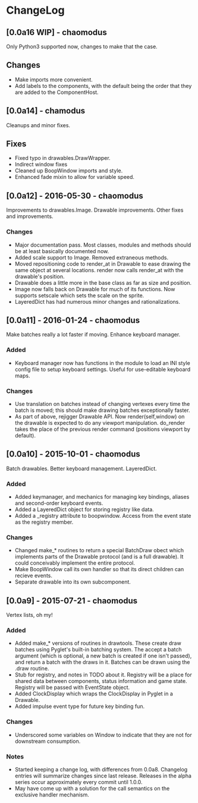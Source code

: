 # ChangeLog

## [0.0a16 WIP] - chaomodus

Only Python3 supported now, changes to make that the case.

## Changes
- Make imports more convenient.
- Add labels to the components, with the default being the order that they are added
  to the ComponentHost.


## [0.0a14] - chamodus

Cleanups and minor fixes.


## Fixes
- Fixed typo in drawables.DrawWrapper.
- Indirect window fixes
- Cleaned up BoopWindow imports and style.
- Enhanced fade mixin to allow for variable speed.

## [0.0a12] - 2016-05-30 - chaomodus

Improvements to drawables.Image. Drawable improvements. Other fixes and improvements.

### Changes
- Major documentation pass. Most classes, modules and methods should be
  at least basically documented now.
- Added scale support to Image. Removed extraneous methods.
- Moved repositioning code to render_at in Drawable to ease drawing the
  same object at several locations. render now calls render_at with
  the drawable's position.
- Drawable does a little more in the base class as far as size and position.
- Image now falls back on Drawable for much of its functions. Now supports
  setscale which sets the scale on the sprite.
- LayeredDict has had numerous minor changes and rationalizations.

## [0.0a11] - 2016-01-24 - chaomodus

Make batches really a lot faster if moving. Enhance keyboard manager.

### Added
- Keyboard manager now has functions in the module to load an INI style config
  file to setup keyboard settings. Useful for use-editable keyboard maps.

### Changes
- Use translation on batches instead of changing vertexes every time the batch is moved;
  this should make drawing batches exceptionally faster.
- As part of above, rejigger Drawable API. Now render(self,window) on the drawable is
  expected to do any viewport manipulation. do_render takes the place of the previous
  render command (positions viewport by default).

## [0.0a10] - 2015-10-01 - chaomodus

Batch drawables. Better keyboard management. LayeredDict.

### Added
- Added keymanager, and mechanics for managing key bindings, aliases and
  second-order keyboard events.
- Added a LayeredDict object for storing registry like data.
- Added a _registry attribute to boopwindow. Access from the event state as the
  registry member.

### Changes
- Changed make_* routines to return a special BatchDraw obect which implements
  parts of the Drawable protocol (and is a full drawable). It could conceivably
  implement the entire protocol.
- Make BoopWindow call its own handler so that its direct children can recieve events.
- Separate drawable into its own subcomponent.


## [0.0a9] - 2015-07-21 - chaomodus

Vertex lists, oh my!

### Added
- Added make_* versions of routines in drawtools. These create draw batches
  using Pyglet's built-in batching system. The accept a batch argument (which
  is optional, a new batch is created if one isn't passed), and return a batch
  with the draws in it. Batches can be drawn using the .draw routine.
- Stub for registry, and notes in TODO about it. Registry will be a place for
  shared data between components, status information and game state. Registry
  will be passed with EventState object.
- Added ClockDisplay which wraps the ClockDisplay in Pyglet in a Drawable.
- Added impulse event type for future key binding fun.

### Changes
- Underscored some variables on Window to indicate that they are not for downstream
  consumption.

### Notes
- Started keeping a change log, with differences from 0.0a8. Changelog entries
  will summarize changes since last release. Releases in the alpha series occur
  approximately every commit until 1.0.0.
- May have come up with a solution for the call semantics on the exclusive handler
  mechanism.
